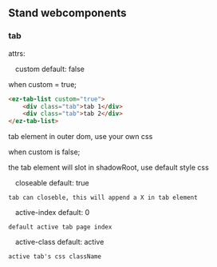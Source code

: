## Stand webcomponents

### tab
attrs:

&emsp;custom default: false


when custom = true;
```html
<ez-tab-list custom="true">
    <div class="tab">tab 1</div>
    <div class="tab">tab 2</div>
</ez-tab-list>
```
tab element in outer dom, use your own css

when custom is false;

the tab element will slot in shadowRoot, use default style css

&emsp;closeable default: true

`tab can closeble, this will append a X in tab element`

&emsp;active-index default: 0

`default active tab page index`

&emsp;active-class default: active

`active tab's css className`
